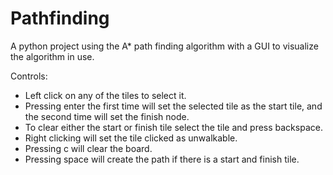 # Pathfinding
A python project using the A* path finding algorithm with a GUI to visualize the algorithm in use.

Controls:
<ul>
<li>Left click on any of the tiles to select it.</li>
<li>Pressing enter the first time will set the selected tile as the start tile, and the second time will set the finish node.</li>
<li>To clear either the start or finish tile select the tile and press backspace.</li>
<li>Right clicking will set the tile clicked as unwalkable.</li>
<li>Pressing c will clear the board.</li>
<li>Pressing space will create the path if there is a start and finish tile.</li>
</ul>
